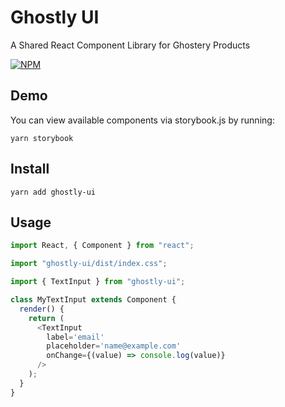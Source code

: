# Ghostly UI
A Shared React Component Library for Ghostery Products

[![NPM](https://img.shields.io/npm/v/ghostly-ui.svg)](https://www.npmjs.com/package/ghostly-ui)

## Demo

You can view available components via storybook.js by running:

`yarn storybook`

## Install

`yarn add ghostly-ui`

## Usage

```js
import React, { Component } from "react";

import "ghostly-ui/dist/index.css";

import { TextInput } from "ghostly-ui";

class MyTextInput extends Component {
  render() {
    return (
      <TextInput
        label='email'
        placeholder='name@example.com'
        onChange={(value) => console.log(value)}
      />
    );
  }
}
```
